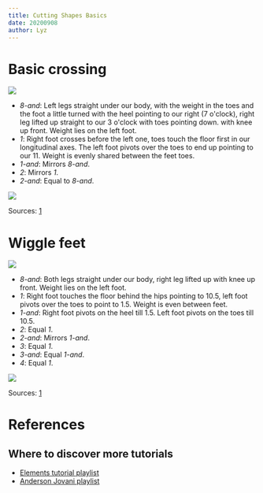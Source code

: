 ```yaml
---
title: Cutting Shapes Basics
date: 20200908
author: Lyz
---
```


# Basic crossing

![ ](shuffle_basic_crossing.gif)

* *8-and*: Left legs straight under our body, with the weight in the toes and
    the foot a little turned with the heel pointing to our right (7 o'clock),
    right leg lifted up straight to our 3 o'clock with toes pointing down.
    with knee up front. Weight lies on the left foot.
* *1*: Right foot crosses before the left one, toes touch the floor first in our
    longitudinal axes. The left foot pivots over the toes to end up pointing to
    our 11. Weight is evenly shared between the feet toes.
* *1-and*: Mirrors *8-and*.
* *2*: Mirrors *1*.
* *2-and*: Equal to *8-and*.

![ ](shuffle_basic_crossing_tutorial.gif)

Sources: [1](https://www.youtube.com/embed/NVISfLc_z8c?start=41)

# Wiggle feet

![ ](shuffle_wiggle_feet.gif)

* *8-and*: Both legs straight under our body, right leg lifted up
    with knee up front. Weight lies on the left foot.
* *1*: Right foot touches the floor behind the hips pointing to 10.5, left foot
    pivots over the toes to point to 1.5. Weight is even between feet.
* *1-and*: Right foot pivots on the heel till 1.5. Left foot pivots on the toes
    till 10.5.
* *2*: Equal *1*.
* *2-and*: Mirrors *1-and*.
* *3*: Equal *1*.
* *3-and*: Equal *1-and*.
* *4*: Equal *1*.

![ ](shuffle_wiggle_feet_tutorial.gif)

Sources: [1](https://www.youtube.com/embed/NVISfLc_z8c?start=119)

# References

## Where to discover more tutorials

* [Elements tutorial playlist](https://www.youtube.com/playlist?list=PLv695483ty5Nj0L0ZsAIiSAN62-lT6-3U)
* [Anderson Jovani playlist](https://www.youtube.com/playlist?list=PLPAWfysb_wUx259mARAAWuYttD7b6nauh)
